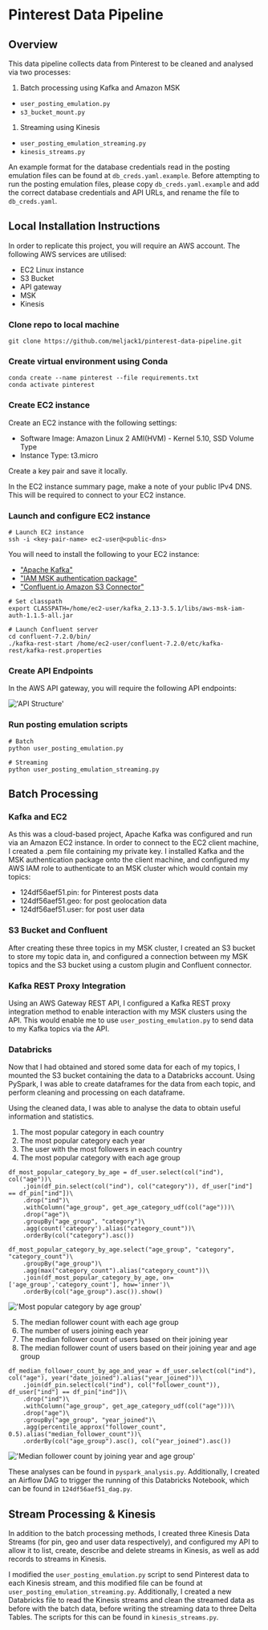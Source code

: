 # Pinterest Data Pipeline

## Overview
This data pipeline collects data from Pinterest to be cleaned and analysed via two processes: 
1. Batch processing using Kafka and Amazon MSK
- ```user_posting_emulation.py```
- ```s3_bucket_mount.py```
1. Streaming using Kinesis
- ```user_posting_emulation_streaming.py```
- ```kinesis_streams.py```

An example format for the database credentials read in the posting emulation files can be found at ```db_creds.yaml.example```. Before attempting to run the posting emulation files, please copy ```db_creds.yaml.example``` and add the correct database credentials and API URLs, and rename the file to ```db_creds.yaml```.

## Local Installation Instructions
In order to replicate this project, you will require an AWS account. The following AWS services are utilised:
- EC2 Linux instance
- S3 Bucket
- API gateway
- MSK
- Kinesis

### Clone repo to local machine
```
git clone https://github.com/meljack1/pinterest-data-pipeline.git
```

### Create virtual environment using Conda
``` 
conda create --name pinterest --file requirements.txt
conda activate pinterest
```

### Create EC2 instance
Create an EC2 instance with the following settings:
- Software Image: Amazon Linux 2 AMI(HVM) - Kernel 5.10, SSD Volume Type
- Instance Type: t3.micro

Create a key pair and save it locally.

In the EC2 instance summary page, make a note of your public IPv4 DNS. This will be required to connect to your EC2 instance.

### Launch and configure EC2 instance
```
# Launch EC2 instance
ssh -i <key-pair-name> ec2-user@<public-dns> 
```

You will need to install the following to your EC2 instance:
- ["Apache Kafka"]('https://archive.apache.org/dist/kafka/3.5.1/kafka_2.13-3.5.1.tgz')
- ["IAM MSK authentication package"]('https://github.com/aws/aws-msk-iam-auth')
- ["Confluent.io Amazon S3 Connector"]('https://d1i4a15mxbxib1.cloudfront.net/api/plugins/confluentinc/kafka-connect-s3/versions/10.0.3/confluentinc-kafka-connect-s3-10.0.3.zip')

```
# Set classpath
export CLASSPATH=/home/ec2-user/kafka_2.13-3.5.1/libs/aws-msk-iam-auth-1.1.5-all.jar

# Launch Confluent server
cd confluent-7.2.0/bin/
./kafka-rest-start /home/ec2-user/confluent-7.2.0/etc/kafka-rest/kafka-rest.properties
```

### Create API Endpoints
In the AWS API gateway, you will require the following API endpoints: 

!['API Structure'](./images/api.PNG)

### Run posting emulation scripts
```
# Batch
python user_posting_emulation.py

# Streaming
python user_posting_emulation_streaming.py
```

## Batch Processing
### Kafka and EC2
As this was a cloud-based project, Apache Kafka was configured and run via an Amazon EC2 instance. In order to connect to the EC2 client machine, I created a .pem file containing my private key. I installed Kafka and the MSK authentication package onto the client machine, and configured my AWS IAM role to authenticate to an MSK cluster which would contain my topics:
- 124df56aef51.pin: for Pinterest posts data
- 124df56aef51.geo: for post geolocation data
- 124df56aef51.user: for post user data

### S3 Bucket and Confluent
After creating these three topics in my MSK cluster, I created an S3 bucket to store my topic data in, and configured a connection between my MSK topics and the S3 bucket using a custom plugin and Confluent connector. 

### Kafka REST Proxy Integration
Using an AWS Gateway REST API, I configured a Kafka REST proxy integration method to enable interaction with my MSK clusters using the API. This would enable me to use ```user_posting_emulation.py``` to send data to my Kafka topics via the API. 

### Databricks
Now that I had obtained and stored some data for each of my topics, I mounted the S3 bucket containing the data to a Databricks account. Using PySpark, I was able to create dataframes for the data from each topic, and perform cleaning and processing on each dataframe. 

Using the cleaned data, I was able to analyse the data to obtain useful information and statistics. 

1. The most popular category in each country
1. The most popular category each year
1. The user with the most followers in each country
1. The most popular category with each age group
``` 
df_most_popular_category_by_age = df_user.select(col("ind"), col("age"))\
    .join(df_pin.select(col("ind"), col("category")), df_user["ind"] == df_pin["ind"])\
    .drop("ind")\
    .withColumn("age_group", get_age_category_udf(col("age")))\
    .drop("age")\
    .groupBy("age_group", "category")\
    .agg(count('category').alias("category_count"))\
    .orderBy(col("category").asc())

df_most_popular_category_by_age.select("age_group", "category", "category_count")\
    .groupBy("age_group")\
    .agg(max("category_count").alias("category_count"))\
    .join(df_most_popular_category_by_age, on=['age_group','category_count'], how='inner')\
    .orderBy(col("age_group").asc()).show()
```
!['Most popular category by age group'](./images/pyspark-1.PNG)

5. The median follower count with each age group
1. The number of users joining each year
1. The median follower count of users based on their joining year
1. The median follower count of users based on their joining year and age group
```
df_median_follower_count_by_age_and_year = df_user.select(col("ind"), col("age"), year("date_joined").alias("year_joined"))\
    .join(df_pin.select(col("ind"), col("follower_count")), df_user["ind"] == df_pin["ind"])\
    .drop("ind")\
    .withColumn("age_group", get_age_category_udf(col("age")))\
    .drop("age")\
    .groupBy("age_group", "year_joined")\
    .agg(percentile_approx("follower_count", 0.5).alias("median_follower_count"))\
    .orderBy(col("age_group").asc(), col("year_joined").asc())
```
!['Median follower count by joining year and age group'](./images/pyspark-2.PNG)

These analyses can be found in ```pyspark_analysis.py```. Additionally, I created an Airflow DAG to trigger the running of this Databricks Notebook, which can be found in ```124df56aef51_dag.py```.

## Stream Processing & Kinesis
In addition to the batch processing methods, I created three Kinesis Data Streams (for pin, geo and user data respectively), and configured my API to allow it to list, create, describe and delete streams in Kinesis, as well as add records to streams in Kinesis. 

I modified the ```user_posting_emulation.py``` script to send Pinterest data to each Kinesis stream, and this modified file can be found at ```user_posting_emulation_streaming.py```. Additionally, I created a new Databricks file to read the Kinesis streams and clean the streamed data as before with the batch data, before writing the streaming data to three Delta Tables. The scripts for this can be found in ```kinesis_streams.py```.
